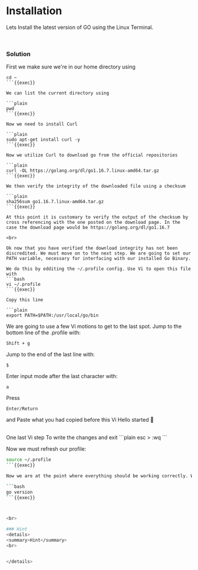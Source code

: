 
# Installation
Lets Install the latest version of GO using the Linux Terminal.

<br>

### Solution
First we make sure we're in our home directory using

```plain
cd ~
```{{exec}}

We can list the current directory using

```plain
pwd
```{{exec}}

Now we need to install Curl

```plain
sudo apt-get install curl -y
```{{exec}}

Now we utilize Curl to download go from the official repositories

```plain
curl -OL https://golang.org/dl/go1.16.7.linux-amd64.tar.gz
```{{exec}}

We then verify the integrity of the downloaded file using a checksum

```plain
sha256sum go1.16.7.linux-amd64.tar.gz
```{{exec}}

At this point it is customary to verify the output of the checksum by cross referencing with the one posted on the download page. In the case the download page would be https://golang.org/dl/go1.16.7 

<br>

Ok now that you have verified the download integrity has not been discredited. We must move on to the next step. We are going to set our PATH variable, necessary for interfacing with our installed Go Binary.

We do this by edditing the ~/.profile config. Use Vi to open this file with
```bash
vi ~/.profile
```{{exec}}

Copy this line

```plain
export PATH=$PATH:/usr/local/go/bin
```
We are going to use a few Vi motions to get to the last spot.
Jump to the bottom line of the .profile with:

```plain
Shift + g
```
Jump to the end of the last line with:

```plain
$
```
Enter input mode after the last character with:

```plain
a
```
Press

```plain
Enter/Return
```
and Paste what you had copied before this Vi Hello started 🤣

<br>
One last Vi step
To write the changes and exit
```plain
esc > :wq
```

Now we must refresh our profile:

```bash
source ~/.profile
```{{exec}}

Now we are at the point where everything should be working correctly. We can verify this by running:

```bash
go version
```{{exec}}



<br>

### Hint
<details>
<summary>Hint</summary>
<br>


</details>